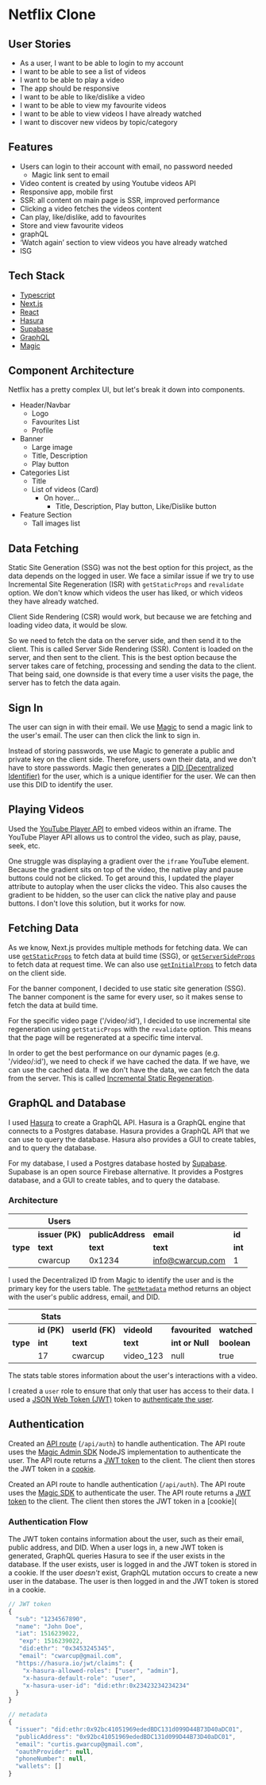 # Netflix Clone

## User Stories

- As a user, I want to be able to login to my account
- I want to be able to see a list of videos
- I want to be able to play a video
- The app should be responsive
- I want to be able to like/dislike a video
- I want to be able to view my favourite videos
- I want to be able to view videos I have already watched
- I want to discover new videos by topic/category

## Features

- Users can login to their account with email, no password needed
  - Magic link sent to email
- Video content is created by using Youtube videos API
- Responsive app, mobile first
- SSR: all content on main page is SSR, improved performance
- Clicking a video fetches the videos content
- Can play, like/dislike, add to favourites
- Store and view favourite videos
- graphQL
- ‘Watch again’ section to view videos you have already watched
- ISG

## Tech Stack

- [Typescript](https://www.typescriptlang.org/)
- [Next.js](https://nextjs.org/)
- [React](https://reactjs.org/)
- [Hasura](https://hasura.io/)
- [Supabase](https://supabase.io/)
- [GraphQL](https://graphql.org/)
- [Magic](https://magic.link/)

## Component Architecture

Netflix has a pretty complex UI, but let's break it down into components.

- Header/Navbar
  - Logo
  - Favourites List
  - Profile
- Banner
  - Large image
  - Title, Description
  - Play button
- Categories List
  - Title
  - List of videos (Card)
    - On hover...
      - Title, Description, Play button, Like/Dislike button
- Feature Section
  - Tall images list

## Data Fetching

Static Site Generation (SSG) was not the best option for this project, as the data depends on the logged in user. We face a similar issue if we try to use Incremental Site Regeneration (ISR) with `getStaticProps` and  `revalidate` option. We don't know which videos the user has liked, or which videos they have already watched.

Client Side Rendering (CSR) would work, but because we are fetching and loading video data, it would be slow.

So we need to fetch the data on the server side, and then send it to the client. This is called Server Side Rendering (SSR). Content is loaded on the server, and then sent to the client. This is the best option because the server takes care of fetching, processing and sending the data to the client. That being said, one downside is that every time a user visits the page, the server has to fetch the data again.

## Sign In

The user can sign in with their email. We use [Magic](https://magic.link/) to send a magic link to the user's email. The user can then click the link to sign in.

Instead of storing passwords, we use Magic to generate a public and private key on the client side. Therefore, users own their data, and we don't have to store passwords. Magic then generates a [DID (Decentralized Identifier)](https://magic.link/docs/auth/introduction/decentralized-id) for the user, which is a unique identifier for the user. We can then use this DID to identify the user.

## Playing Videos

Used the [YouTube Player API](https://developers.google.com/youtube/iframe_api_reference) to embed videos within an iframe. The YouTube Player API allows us to control the video, such as play, pause, seek, etc.

One struggle was displaying a gradient over the `iframe` YouTube element. Because the gradient sits on top of the video, the native play and pause buttons could not be clicked. To get around this, I updated the player attribute to autoplay when the user clicks the video. This also causes the gradient to be hidden, so the user can click the native play and pause buttons. I don't love this solution, but it works for now.

## Fetching Data

As we know, Next.js provides multiple methods for fetching data. We can use [`getStaticProps`](https://nextjs.org/docs/basic-features/data-fetching/get-static-props) to fetch data at build time (SSG), or [`getServerSideProps`](https://nextjs.org/docs/basic-features/data-fetching/get-server-side-props) to fetch data at request time. We can also use [`getInitialProps`](https://nextjs.org/docs/api-reference/data-fetching/get-initial-props) to fetch data on the client side.

For the banner component, I decided to use static site generation (SSG). The banner component is the same for every user, so it makes sense to fetch the data at build time.

For the specific video page ('/video/:id'), I decided to use incremental site regeneration using `getStaticProps` with the `revalidate` option. This means that the page will be regenerated at a specific time interval.

In order to get the best performance on our dynamic pages (e.g. '/video/:id'), we need to check if we have cached the data. If we have, we can use the cached data. If we don't have the data, we can fetch the data from the server. This is called [Incremental Static Regeneration](https://nextjs.org/docs/basic-features/data-fetching/incremental-static-regeneration).

## GraphQL and Database

I used [Hasura](https://hasura.io/docs/latest/databases/connect-db/index/) to create a GraphQL API. Hasura is a GraphQL engine that connects to a Postgres database. Hasura provides a GraphQL API that we can use to query the database. Hasura also provides a GUI to create tables, and to query the database.

For my database, I used a Postgres database hosted by [Supabase](https://supabase.io/). Supabase is an open source Firebase alternative. It provides a Postgres database, and a GUI to create tables, and to query the database.

### Architecture

|          | Users           |                   |                  |         |
| -------- | --------------- | ----------------- | ---------------- | ------- |
|          | **issuer (PK)** | **publicAddress** | **email**        | **id**  |
| **type** | **text**        | **text**          | **text**         | **int** |
|          | cwarcup         | 0x1234            | info@cwarcup.com | 1       |

I used the Decentralized ID from Magic to identify the user and is the primary key for the users table. The [`getMetadata`](https://magic.link/docs/auth/api-reference/client-side-sdks/web#getmetadata) method returns an object with the user's public address, email, and DID.

|          | Stats       |                 |             |                 |             |
| -------- | ----------- | --------------- | ----------- | --------------- | ----------- |
|          | **id (PK)** | **userId (FK)** | **videoId** | **favourited**  | **watched** |
| **type** | **int**     | **text**        | **text**    | **int or Null** | **boolean** |
|          | 17          | cwarcup         | video_123   | null            | true        |

The stats table stores information about the user's interactions with a video. 

I created a `user` role to ensure that only that user has access to their data. I used a [JSON Web Token (JWT)](https://jwt.io/introduction) token to [authenticate the user](https://hasura.io/docs/latest/auth/authentication/index/#2-jwt-json-web-token).

## Authentication

Created an [API route](https://nextjs.org/docs/api-routes/introduction) (`/api/auth`) to handle authentication. The API route uses the [Magic Admin SDK](https://magic.link/docs/auth/login-methods/email/integration/server-side/node) NodeJS implementation to authenticate the user. The API route returns a [JWT token](https://jwt.io/introduction) to the client. The client then stores the JWT token in a [cookie](https://github.com/jshttp/cookie#readme).

Created an API route to handle authentication (`/api/auth`). The API route uses the [Magic SDK](https://magic.link/docs/sdk-for-web) to authenticate the user. The API route returns a [JWT token](https://jwt.io/introduction) to the client. The client then stores the JWT token in a [cookie](

### Authentication Flow

The JWT token contains information about the user, such as their email, public address, and DID. When a user logs in, a new JWT token is generated, GraphQL queries Hasura to see if the user exists in the database. If the user exists, user is logged in and the JWT token is stored in a cookie. If the user *doesn't* exist, GraphQL mutation occurs to create a new user in the database. The user is then logged in and the JWT token is stored in a cookie.

```js
// JWT token
{
  "sub": "1234567890",
  "name": "John Doe",
  "iat": 1516239022,
   "exp": 1516239022,
   "did:ethr": "0x3453245345",
   "email": "cwarcup@gmail.com",
  "https://hasura.io/jwt/claims": {
    "x-hasura-allowed-roles": ["user", "admin"],
    "x-hasura-default-role": "user",
    "x-hasura-user-id": "did:ethr:0x23423234234234"
  }
}

// metadata
{
  "issuer": "did:ethr:0x92bc41051969ededBDC131d099D44B73D40aDC01",
  "publicAddress": "0x92bc41051969ededBDC131d099D44B73D40aDC01",
  "email": "curtis.gwarcup@gmail.com",
  "oauthProvider": null,
  "phoneNumber": null,
  "wallets": []
}
```